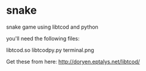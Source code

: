 snake
=====

snake game using libtcod and python

you'll need the following files:

libtcod.so
libtcodpy.py
terminal.png

Get these from here: http://doryen.eptalys.net/libtcod/
